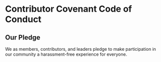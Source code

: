 # Contributor Covenant Code of Conduct

## Our Pledge

We as members, contributors, and leaders pledge to make participation in our community a harassment-free experience for everyone.
